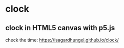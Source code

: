 # clock

## clock in HTML5 canvas with p5.js
check the time: https://isagardhungel.github.io/clock/
